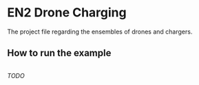 # EN2 Drone Charging

The project file regarding the ensembles of drones and chargers. 

## How to run the example

```

```

*TODO*
